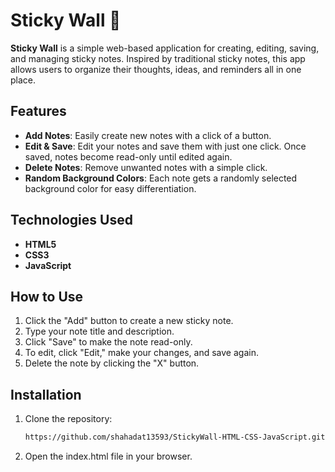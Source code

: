 # Sticky Wall 📝

**Sticky Wall** is a simple web-based application for creating, editing, saving, and managing sticky notes. Inspired by traditional sticky notes, this app allows users to organize their thoughts, ideas, and reminders all in one place.

## Features

- **Add Notes**: Easily create new notes with a click of a button.
- **Edit & Save**: Edit your notes and save them with just one click. Once saved, notes become read-only until edited again.
- **Delete Notes**: Remove unwanted notes with a simple click.
- **Random Background Colors**: Each note gets a randomly selected background color for easy differentiation.

## Technologies Used

- **HTML5**
- **CSS3**
- **JavaScript**

## How to Use

1. Click the "Add" button to create a new sticky note.
2. Type your note title and description.
3. Click "Save" to make the note read-only.
4. To edit, click "Edit," make your changes, and save again.
5. Delete the note by clicking the "X" button.

## Installation

1. Clone the repository:
   ```bash
   https://github.com/shahadat13593/StickyWall-HTML-CSS-JavaScript.git
   ```
2. Open the index.html file in your browser.

